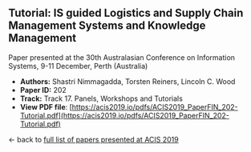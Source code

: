 ## Tutorial: IS guided Logistics and Supply Chain Management Systems and Knowledge Management

Paper presented at the 30th Australasian Conference on Information Systems, 9-11 December, Perth (Australia)
- **Authors:** Shastri Nimmagadda, Torsten Reiners, Lincoln C. Wood
- **Paper ID:** 202
- **Track:** Track 17. Panels, Workshops and Tutorials
- **View PDF file**: [https://acis2019.io/pdfs/ACIS2019_PaperFIN_202-Tutorial.pdf](https://acis2019.io/pdfs/ACIS2019_PaperFIN_202-Tutorial.pdf)

&larr; back to [full list of papers presented at ACIS 2019](https://acis2019.io/)